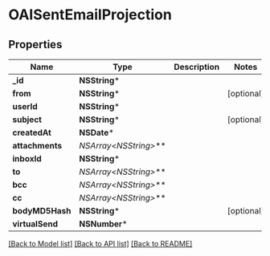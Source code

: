 # OAISentEmailProjection

## Properties
Name | Type | Description | Notes
------------ | ------------- | ------------- | -------------
**_id** | **NSString*** |  | 
**from** | **NSString*** |  | [optional] 
**userId** | **NSString*** |  | 
**subject** | **NSString*** |  | [optional] 
**createdAt** | **NSDate*** |  | 
**attachments** | **NSArray&lt;NSString*&gt;*** |  | 
**inboxId** | **NSString*** |  | 
**to** | **NSArray&lt;NSString*&gt;*** |  | 
**bcc** | **NSArray&lt;NSString*&gt;*** |  | 
**cc** | **NSArray&lt;NSString*&gt;*** |  | 
**bodyMD5Hash** | **NSString*** |  | [optional] 
**virtualSend** | **NSNumber*** |  | 

[[Back to Model list]](../README#documentation-for-models) [[Back to API list]](../README#documentation-for-api-endpoints) [[Back to README]](../README)



